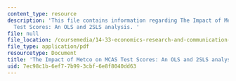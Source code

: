 ```yaml
---
content_type: resource
description: 'This file contains information regarding The Impact of Metco on MCAS
  Test Scores: An OLS and 2SLS analysis. '
file: null
file_location: /coursemedia/14-33-economics-research-and-communication-spring-2012/7ec98c1b6ef77b993cbf6e8f8040dd63_MIT14_33S12_Metco_variable.pdf
file_type: application/pdf
resourcetype: Document
title: 'The Impact of Metco on MCAS Test Scores: An OLS and 2SLS analysis'
uid: 7ec98c1b-6ef7-7b99-3cbf-6e8f8040dd63
---
```

